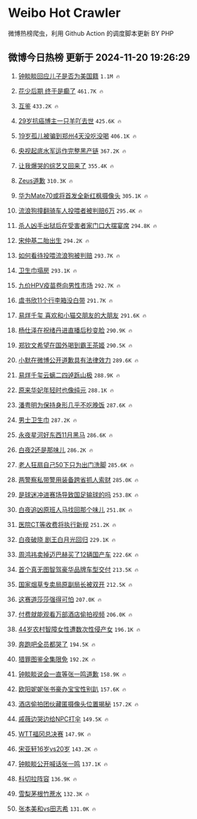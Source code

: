 # Weibo Hot Crawler 



微博热榜爬虫，利用 Github Action 的调度脚本更新 BY PHP 


## 微博今日热榜 更新于 2024-11-20 19:26:29 
1. [钟睒睒回应儿子是否为美国籍](https://s.weibo.com/weibo?q=%23%E9%92%9F%E7%9D%92%E7%9D%92%E5%9B%9E%E5%BA%94%E5%84%BF%E5%AD%90%E6%98%AF%E5%90%A6%E4%B8%BA%E7%BE%8E%E5%9B%BD%E7%B1%8D%23&t=31&band_rank=1&Refer=top) `1.1M 🔥` 

1. [花少后期 终于是癫了](https://s.weibo.com/weibo?q=%E8%8A%B1%E5%B0%91%E5%90%8E%E6%9C%9F%20%E7%BB%88%E4%BA%8E%E6%98%AF%E7%99%AB%E4%BA%86&t=31&band_rank=2&Refer=top) `461.7K 🔥` 

1. [互鉴](https://s.weibo.com/weibo?q=%23%E4%BA%92%E9%89%B4%23&t=31&band_rank=3&Refer=top) `433.2K 🔥` 

1. [29岁抗癌博主一只羊吖去世](https://s.weibo.com/weibo?q=%2329%E5%B2%81%E6%8A%97%E7%99%8C%E5%8D%9A%E4%B8%BB%E4%B8%80%E5%8F%AA%E7%BE%8A%E5%90%96%E5%8E%BB%E4%B8%96%23&t=31&band_rank=4&Refer=top) `425.6K 🔥` 

1. [19岁孤儿被骗到郑州4天没吃没喝](https://s.weibo.com/weibo?q=%2319%E5%B2%81%E5%AD%A4%E5%84%BF%E8%A2%AB%E9%AA%97%E5%88%B0%E9%83%91%E5%B7%9E4%E5%A4%A9%E6%B2%A1%E5%90%83%E6%B2%A1%E5%96%9D%23&t=31&band_rank=5&Refer=top) `406.1K 🔥` 

1. [央视起底水军运作完整黑产链](https://s.weibo.com/weibo?q=%23%E5%A4%AE%E8%A7%86%E8%B5%B7%E5%BA%95%E6%B0%B4%E5%86%9B%E8%BF%90%E4%BD%9C%E5%AE%8C%E6%95%B4%E9%BB%91%E4%BA%A7%E9%93%BE%23&t=31&band_rank=6&Refer=top) `367.2K 🔥` 

1. [让我爆哭的综艺又回来了](https://s.weibo.com/weibo?q=%E8%AE%A9%E6%88%91%E7%88%86%E5%93%AD%E7%9A%84%E7%BB%BC%E8%89%BA%E5%8F%88%E5%9B%9E%E6%9D%A5%E4%BA%86&t=31&band_rank=7&Refer=top) `355.4K 🔥` 

1. [Zeus道歉](https://s.weibo.com/weibo?q=%23Zeus%E9%81%93%E6%AD%89%23&t=31&band_rank=8&Refer=top) `310.3K 🔥` 

1. [华为Mate70或将首发全新红枫摄像头](https://s.weibo.com/weibo?q=%23%E5%8D%8E%E4%B8%BAMate70%E6%88%96%E5%B0%86%E9%A6%96%E5%8F%91%E5%85%A8%E6%96%B0%E7%BA%A2%E6%9E%AB%E6%91%84%E5%83%8F%E5%A4%B4%23&t=31&band_rank=9&Refer=top) `305.1K 🔥` 

1. [流浪狗撞翻骑车人投喂者被判赔6万](https://s.weibo.com/weibo?q=%23%E6%B5%81%E6%B5%AA%E7%8B%97%E6%92%9E%E7%BF%BB%E9%AA%91%E8%BD%A6%E4%BA%BA%E6%8A%95%E5%96%82%E8%80%85%E8%A2%AB%E5%88%A4%E8%B5%946%E4%B8%87%23&t=31&band_rank=10&Refer=top) `295.4K 🔥` 

1. [杀人凶手出狱后在受害者家门口大摆宴席](https://s.weibo.com/weibo?q=%23%E6%9D%80%E4%BA%BA%E5%87%B6%E6%89%8B%E5%87%BA%E7%8B%B1%E5%90%8E%E5%9C%A8%E5%8F%97%E5%AE%B3%E8%80%85%E5%AE%B6%E9%97%A8%E5%8F%A3%E5%A4%A7%E6%91%86%E5%AE%B4%E5%B8%AD%23&t=31&band_rank=11&Refer=top) `294.8K 🔥` 

1. [宋仲基二胎出生](https://s.weibo.com/weibo?q=%23%E5%AE%8B%E4%BB%B2%E5%9F%BA%E4%BA%8C%E8%83%8E%E5%87%BA%E7%94%9F%23&t=31&band_rank=12&Refer=top) `294.2K 🔥` 

1. [如何看待投喂流浪狗被判赔](https://s.weibo.com/weibo?q=%23%E5%A6%82%E4%BD%95%E7%9C%8B%E5%BE%85%E6%8A%95%E5%96%82%E6%B5%81%E6%B5%AA%E7%8B%97%E8%A2%AB%E5%88%A4%E8%B5%94%23&t=31&band_rank=13&Refer=top) `293.7K 🔥` 

1. [卫生巾塌房](https://s.weibo.com/weibo?q=%E5%8D%AB%E7%94%9F%E5%B7%BE%E5%A1%8C%E6%88%BF&t=31&band_rank=14&Refer=top) `293.1K 🔥` 

1. [九价HPV疫苗卷向男性市场](https://s.weibo.com/weibo?q=%23%E4%B9%9D%E4%BB%B7HPV%E7%96%AB%E8%8B%97%E5%8D%B7%E5%90%91%E7%94%B7%E6%80%A7%E5%B8%82%E5%9C%BA%23&t=31&band_rank=15&Refer=top) `292.7K 🔥` 

1. [虞书欣11个行李箱没白带](https://s.weibo.com/weibo?q=%E8%99%9E%E4%B9%A6%E6%AC%A311%E4%B8%AA%E8%A1%8C%E6%9D%8E%E7%AE%B1%E6%B2%A1%E7%99%BD%E5%B8%A6&t=31&band_rank=16&Refer=top) `291.7K 🔥` 

1. [易烊千玺 喜欢和小猫交朋友的大朋友](https://s.weibo.com/weibo?q=%E6%98%93%E7%83%8A%E5%8D%83%E7%8E%BA%20%E5%96%9C%E6%AC%A2%E5%92%8C%E5%B0%8F%E7%8C%AB%E4%BA%A4%E6%9C%8B%E5%8F%8B%E7%9A%84%E5%A4%A7%E6%9C%8B%E5%8F%8B&t=31&band_rank=17&Refer=top) `291.6K 🔥` 

1. [杨仕泽在祝绪丹进直播后秒变脸](https://s.weibo.com/weibo?q=%23%E6%9D%A8%E4%BB%95%E6%B3%BD%E5%9C%A8%E7%A5%9D%E7%BB%AA%E4%B8%B9%E8%BF%9B%E7%9B%B4%E6%92%AD%E5%90%8E%E7%A7%92%E5%8F%98%E8%84%B8%23&t=31&band_rank=18&Refer=top) `290.9K 🔥` 

1. [郑钦文希望在国外喝到霸王茶姬](https://s.weibo.com/weibo?q=%23%E9%83%91%E9%92%A6%E6%96%87%E5%B8%8C%E6%9C%9B%E5%9C%A8%E5%9B%BD%E5%A4%96%E5%96%9D%E5%88%B0%E9%9C%B8%E7%8E%8B%E8%8C%B6%E5%A7%AC%23&t=31&band_rank=19&Refer=top) `290.5K 🔥` 

1. [小默在微博公开道歉具有法律效力](https://s.weibo.com/weibo?q=%23%E5%B0%8F%E9%BB%98%E5%9C%A8%E5%BE%AE%E5%8D%9A%E5%85%AC%E5%BC%80%E9%81%93%E6%AD%89%E5%85%B7%E6%9C%89%E6%B3%95%E5%BE%8B%E6%95%88%E5%8A%9B%23&t=31&band_rank=20&Refer=top) `289.6K 🔥` 

1. [易烊千玺云螭二四逴跞山极](https://s.weibo.com/weibo?q=%23%E6%98%93%E7%83%8A%E5%8D%83%E7%8E%BA%E4%BA%91%E8%9E%AD%E4%BA%8C%E5%9B%9B%E9%80%B4%E8%B7%9E%E5%B1%B1%E6%9E%81%23&t=31&band_rank=21&Refer=top) `288.9K 🔥` 

1. [原来华妃年轻时也像纯元](https://s.weibo.com/weibo?q=%E5%8E%9F%E6%9D%A5%E5%8D%8E%E5%A6%83%E5%B9%B4%E8%BD%BB%E6%97%B6%E4%B9%9F%E5%83%8F%E7%BA%AF%E5%85%83&t=31&band_rank=22&Refer=top) `288.1K 🔥` 

1. [潘粤明为保持身形几乎不吃晚饭](https://s.weibo.com/weibo?q=%E6%BD%98%E7%B2%A4%E6%98%8E%E4%B8%BA%E4%BF%9D%E6%8C%81%E8%BA%AB%E5%BD%A2%E5%87%A0%E4%B9%8E%E4%B8%8D%E5%90%83%E6%99%9A%E9%A5%AD&t=31&band_rank=23&Refer=top) `287.6K 🔥` 

1. [男士卫生巾](https://s.weibo.com/weibo?q=%E7%94%B7%E5%A3%AB%E5%8D%AB%E7%94%9F%E5%B7%BE&t=31&band_rank=24&Refer=top) `287.2K 🔥` 

1. [永夜星河好东西11月黑马](https://s.weibo.com/weibo?q=%E6%B0%B8%E5%A4%9C%E6%98%9F%E6%B2%B3%E5%A5%BD%E4%B8%9C%E8%A5%BF11%E6%9C%88%E9%BB%91%E9%A9%AC&t=31&band_rank=25&Refer=top) `286.6K 🔥` 

1. [白夜2还是那味儿](https://s.weibo.com/weibo?q=%E7%99%BD%E5%A4%9C2%E8%BF%98%E6%98%AF%E9%82%A3%E5%91%B3%E5%84%BF&t=31&band_rank=26&Refer=top) `286.2K 🔥` 

1. [老人狂扇自己50下只为出门洗脚](https://s.weibo.com/weibo?q=%23%E8%80%81%E4%BA%BA%E7%8B%82%E6%89%87%E8%87%AA%E5%B7%B150%E4%B8%8B%E5%8F%AA%E4%B8%BA%E5%87%BA%E9%97%A8%E6%B4%97%E8%84%9A%23&t=31&band_rank=27&Refer=top) `285.6K 🔥` 

1. [两警察私带警用装备跨省抓人索财](https://s.weibo.com/weibo?q=%23%E4%B8%A4%E8%AD%A6%E5%AF%9F%E7%A7%81%E5%B8%A6%E8%AD%A6%E7%94%A8%E8%A3%85%E5%A4%87%E8%B7%A8%E7%9C%81%E6%8A%93%E4%BA%BA%E7%B4%A2%E8%B4%A2%23&t=31&band_rank=28&Refer=top) `285.0K 🔥` 

1. [是球迷冲进赛场导致国足输球的吗](https://s.weibo.com/weibo?q=%E6%98%AF%E7%90%83%E8%BF%B7%E5%86%B2%E8%BF%9B%E8%B5%9B%E5%9C%BA%E5%AF%BC%E8%87%B4%E5%9B%BD%E8%B6%B3%E8%BE%93%E7%90%83%E7%9A%84%E5%90%97&t=31&band_rank=29&Refer=top) `253.8K 🔥` 

1. [白夜追凶原班人马找回那个味儿](https://s.weibo.com/weibo?q=%23%E7%99%BD%E5%A4%9C%E8%BF%BD%E5%87%B6%E5%8E%9F%E7%8F%AD%E4%BA%BA%E9%A9%AC%E6%89%BE%E5%9B%9E%E9%82%A3%E4%B8%AA%E5%91%B3%E5%84%BF%23&t=31&band_rank=30&Refer=top) `251.8K 🔥` 

1. [医院CT等收费将执行新规](https://s.weibo.com/weibo?q=%23%E5%8C%BB%E9%99%A2CT%E7%AD%89%E6%94%B6%E8%B4%B9%E5%B0%86%E6%89%A7%E8%A1%8C%E6%96%B0%E8%A7%84%23&t=31&band_rank=31&Refer=top) `251.2K 🔥` 

1. [白夜破晓 剧王白月光回归](https://s.weibo.com/weibo?q=%E7%99%BD%E5%A4%9C%E7%A0%B4%E6%99%93%20%E5%89%A7%E7%8E%8B%E7%99%BD%E6%9C%88%E5%85%89%E5%9B%9E%E5%BD%92&t=31&band_rank=32&Refer=top) `229.1K 🔥` 

1. [周鸿祎卖掉迈巴赫买了12辆国产车](https://s.weibo.com/weibo?q=%23%E5%91%A8%E9%B8%BF%E7%A5%8E%E5%8D%96%E6%8E%89%E8%BF%88%E5%B7%B4%E8%B5%AB%E4%B9%B0%E4%BA%8612%E8%BE%86%E5%9B%BD%E4%BA%A7%E8%BD%A6%23&t=31&band_rank=33&Refer=top) `222.6K 🔥` 

1. [首个真无图智驾豪华品牌车型交付](https://s.weibo.com/weibo?q=%23%E9%A6%96%E4%B8%AA%E7%9C%9F%E6%97%A0%E5%9B%BE%E6%99%BA%E9%A9%BE%E8%B1%AA%E5%8D%8E%E5%93%81%E7%89%8C%E8%BD%A6%E5%9E%8B%E4%BA%A4%E4%BB%98%23&t=31&band_rank=34&Refer=top) `213.5K 🔥` 

1. [国家烟草专卖局原副局长被双开](https://s.weibo.com/weibo?q=%23%E5%9B%BD%E5%AE%B6%E7%83%9F%E8%8D%89%E4%B8%93%E5%8D%96%E5%B1%80%E5%8E%9F%E5%89%AF%E5%B1%80%E9%95%BF%E8%A2%AB%E5%8F%8C%E5%BC%80%23&t=31&band_rank=35&Refer=top) `212.5K 🔥` 

1. [这赛道莎莎强得可怕](https://s.weibo.com/weibo?q=%E8%BF%99%E8%B5%9B%E9%81%93%E8%8E%8E%E8%8E%8E%E5%BC%BA%E5%BE%97%E5%8F%AF%E6%80%95&t=31&band_rank=36&Refer=top) `207.0K 🔥` 

1. [付费就能观看万部酒店偷拍视频](https://s.weibo.com/weibo?q=%23%E4%BB%98%E8%B4%B9%E5%B0%B1%E8%83%BD%E8%A7%82%E7%9C%8B%E4%B8%87%E9%83%A8%E9%85%92%E5%BA%97%E5%81%B7%E6%8B%8D%E8%A7%86%E9%A2%91%23&t=31&band_rank=37&Refer=top) `206.0K 🔥` 

1. [44岁农村智障女性遭数次性侵产女](https://s.weibo.com/weibo?q=%2344%E5%B2%81%E5%86%9C%E6%9D%91%E6%99%BA%E9%9A%9C%E5%A5%B3%E6%80%A7%E9%81%AD%E6%95%B0%E6%AC%A1%E6%80%A7%E4%BE%B5%E4%BA%A7%E5%A5%B3%23&t=31&band_rank=38&Refer=top) `196.1K 🔥` 

1. [奔跑吧全员都哭了](https://s.weibo.com/weibo?q=%23%E5%A5%94%E8%B7%91%E5%90%A7%E5%85%A8%E5%91%98%E9%83%BD%E5%93%AD%E4%BA%86%23&t=31&band_rank=39&Refer=top) `194.5K 🔥` 

1. [猎罪图鉴全集限免](https://s.weibo.com/weibo?q=%23%E7%8C%8E%E7%BD%AA%E5%9B%BE%E9%89%B4%E5%85%A8%E9%9B%86%E9%99%90%E5%85%8D%23&t=31&band_rank=40&Refer=top) `192.2K 🔥` 

1. [钟睒睒说会一直等张一鸣道歉](https://s.weibo.com/weibo?q=%23%E9%92%9F%E7%9D%92%E7%9D%92%E8%AF%B4%E4%BC%9A%E4%B8%80%E7%9B%B4%E7%AD%89%E5%BC%A0%E4%B8%80%E9%B8%A3%E9%81%93%E6%AD%89%23&t=31&band_rank=41&Refer=top) `158.9K 🔥` 

1. [欧阳妮妮张书豪办宝宝性别趴](https://s.weibo.com/weibo?q=%23%E6%AC%A7%E9%98%B3%E5%A6%AE%E5%A6%AE%E5%BC%A0%E4%B9%A6%E8%B1%AA%E5%8A%9E%E5%AE%9D%E5%AE%9D%E6%80%A7%E5%88%AB%E8%B6%B4%23&t=31&band_rank=42&Refer=top) `157.6K 🔥` 

1. [酒店偷拍团伙藏匿摄像头位置揭秘](https://s.weibo.com/weibo?q=%23%E9%85%92%E5%BA%97%E5%81%B7%E6%8B%8D%E5%9B%A2%E4%BC%99%E8%97%8F%E5%8C%BF%E6%91%84%E5%83%8F%E5%A4%B4%E4%BD%8D%E7%BD%AE%E6%8F%AD%E7%A7%98%23&t=31&band_rank=43&Refer=top) `157.2K 🔥` 

1. [戚薇边哭边给NPC打伞](https://s.weibo.com/weibo?q=%E6%88%9A%E8%96%87%E8%BE%B9%E5%93%AD%E8%BE%B9%E7%BB%99NPC%E6%89%93%E4%BC%9E&t=31&band_rank=44&Refer=top) `149.5K 🔥` 

1. [WTT福冈总决赛](https://s.weibo.com/weibo?q=WTT%E7%A6%8F%E5%86%88%E6%80%BB%E5%86%B3%E8%B5%9B&t=31&band_rank=45&Refer=top) `147.9K 🔥` 

1. [宋亚轩16岁vs20岁](https://s.weibo.com/weibo?q=%23%E5%AE%8B%E4%BA%9A%E8%BD%A916%E5%B2%81vs20%E5%B2%81%23&t=31&band_rank=46&Refer=top) `143.2K 🔥` 

1. [钟睒睒公开喊话张一鸣](https://s.weibo.com/weibo?q=%23%E9%92%9F%E7%9D%92%E7%9D%92%E5%85%AC%E5%BC%80%E5%96%8A%E8%AF%9D%E5%BC%A0%E4%B8%80%E9%B8%A3%23&t=31&band_rank=47&Refer=top) `137.1K 🔥` 

1. [科切拉阵容](https://s.weibo.com/weibo?q=%E7%A7%91%E5%88%87%E6%8B%89%E9%98%B5%E5%AE%B9&t=31&band_rank=48&Refer=top) `136.9K 🔥` 

1. [雪梨茅根竹蔗水](https://s.weibo.com/weibo?q=%E9%9B%AA%E6%A2%A8%E8%8C%85%E6%A0%B9%E7%AB%B9%E8%94%97%E6%B0%B4&t=31&band_rank=49&Refer=top) `132.3K 🔥` 

1. [张本美和vs田志希](https://s.weibo.com/weibo?q=%E5%BC%A0%E6%9C%AC%E7%BE%8E%E5%92%8Cvs%E7%94%B0%E5%BF%97%E5%B8%8C&t=31&band_rank=50&Refer=top) `131.0K 🔥` 

